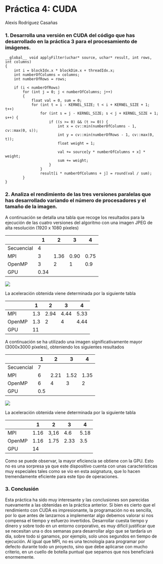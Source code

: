 # Práctica 4: CUDA
Alexis Rodríguez Casañas

### 1. Desarrolla una versión en CUDA del código que has desarrollado en la práctica 3 para el procesamiento de imágenes.
```
__global__ void applyFilter(uchar* source, uchar* result, int rows, int columns)
{
    int i = blockIdx.x * blockDim.x + threadIdx.x;
    int numberOfColumns = columns;
    int numberOfRows = rows;

    if (i < numberOfRows)
        for (int j = 0; j < numberOfColumns; j++) 
        {
            float val = 0, sum = 0;
            for (int t = i - KERNEL_SIZE; t < i + KERNEL_SIZE + 1; t++)
                for (int s = j - KERNEL_SIZE; s < j + KERNEL_SIZE + 1; s++) {
                    if ((s >= 0) && (t >= 0)) {
                        int x = cv::min(numberOfColumns - 1, cv::max(0, s));
                        int y = cv::min(numberOfRows - 1, cv::max(0, t));
                        float weight = 1;
                        
                        val += source[y * numberOfColumns + x] * weight;
                        sum += weight;
                    }
                }
                result[i * numberOfColumns + j] = round(val / sum);
        }
}
```

### 2. Analiza el rendimiento de las tres versiones paralelas que has desarrollado variando el número de procesadores y el tamaño de la imagen.

A continuación se detalla una tabla que recoge los resultados para la ejecución de las cuatro versiones del algoritmo con una imagen JPEG de alta resolución (1920 x 1080 píxeles)


|            | 1    | 2    | 3    | 4    |
|------------|------|------|------|------|
| Secuencial | 4    |      |      |      |
| MPI        | 3    | 1.36 | 0.90 | 0.75 |
| OpenMP     | 3    | 2    | 1    | 0.9  |
| GPU        | 0.34 |      |      |      |

![](https://i.ibb.co/Qd4KS3G/image.png)

La aceleración obtenida viene determinada por la siguiente tabla

|            | 1    | 2    | 3    | 4    |
|------------|------|------|------|------|
| MPI        | 1.3    | 2.94 | 4.44 | 5.33 |
| OpenMP     | 1.3    | 2    | 4    | 4.44  |
| GPU        | 11 |      |      |      |


A continuación se ha utilizado una imagen significativamente mayor (3000x3000 píxeles), obteniendo los siguientes resultados

|            | 1    | 2    | 3    | 4    |
|------------|------|------|------|------|
| Secuencial | 7    |      |      |      |
| MPI        | 6    | 2.21 | 1.52 | 1.35 |
| OpenMP     |  6    | 4    | 3    | 2 |
| GPU        | 0.5 |      |      |      |

![](https://i.ibb.co/LCZ09gS/image.png)

La aceleración obtenida viene determinada por la siguiente tabla

|            | 1    | 2    | 3    | 4    |
|------------|------|------|------|------|
| MPI        | 1.16    | 3,16 | 4.6 | 5.18 |
| OpenMP     | 1.16    | 1.75    | 2.33    | 3.5  |
| GPU        | 14 |      |      |      |

Como se puede observar, la mayor eficiencia se obtiene con la GPU. Esto no es una sorpresa ya que este dispositivo cuenta con unas características muy especiales tales como se vio en esta asignatura, que lo hacen tremendamente eficiente para este tipo de operaciones.

### 3. Conclusión
Esta práctica ha sido muy interesante y las conclusiones son parecidas nuevamente a las obtenidas en la práctica anterior. Si bien es cierto que el rendimiento
con CUDA es impresionante, la programación no es sencilla, por lo que antes de lanzarnos a implementar algo debemos valorar si nos compensa
el tiempo y esfuerzo invertidos. Desarrollar cuesta tiempo y dinero y sobre todo en un entorno corporativo, es muy difícil justificar que se necesitan una o dos semanas
para desarrollar algo que se tardaría un día, sobre todo si ganamos, por ejemplo, solo unos segundos en tiempo de ejecución. Al igual que MPI, 
no es una tecnología para programar por defecto durante todo un proyecto, sino que debe aplicarse con mucho criterio, en un cuello de botella puntual que sepamos 
que nos beneficiará enormemente.
